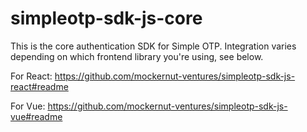 # simpleotp-sdk-js-core

This is the core authentication SDK for Simple OTP. Integration varies depending on which frontend library you're using, see below.

For React: https://github.com/mockernut-ventures/simpleotp-sdk-js-react#readme

For Vue: https://github.com/mockernut-ventures/simpleotp-sdk-js-vue#readme
